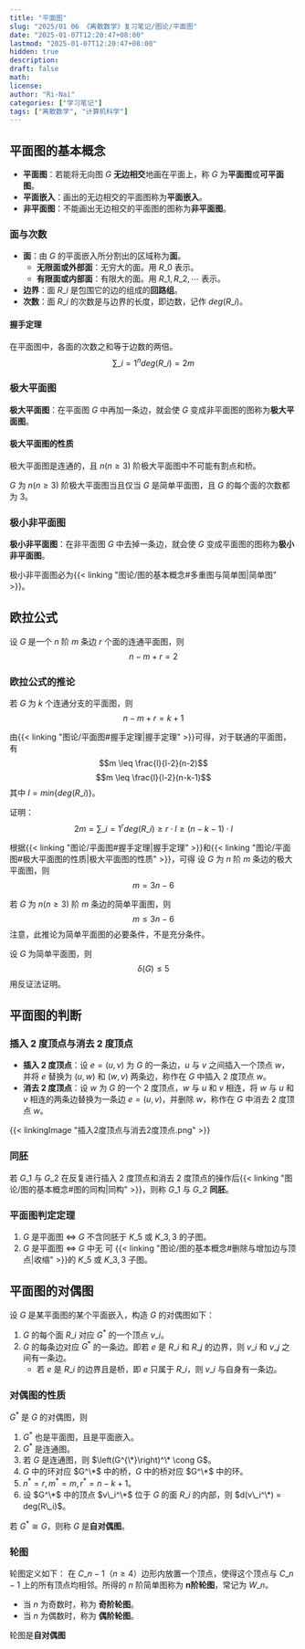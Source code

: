 ```yaml
---
title: "平面图"
slug: "2025/01 06 《离散数学》复习笔记/图论/平面图"
date: "2025-01-07T12:20:47+08:00"
lastmod: "2025-01-07T12:20:47+08:00"
hidden: true
description:
draft: false
math:
license:
author: "Ri-Nai"
categories: ["学习笔记"]
tags: ["离散数学", "计算机科学"]
---
```

## 平面图的基本概念
- **平面图**：若能将无向图 $G$ **无边相交**地画在平面上，称 $G$ 为**平面图**或**可平面图**。
- **平面嵌入**：画出的无边相交的平面图称为**平面嵌入**。
- **非平面图**：不能画出无边相交的平面图的图称为**非平面图**。

### 面与次数
- **面**：由 $G$ 的平面嵌入所分割出的区域称为**面**。
    - **无限面或外部面**：无穷大的面。用 $R\_0$ 表示。
    - **有限面或内部面**：有限大的面。用 $R\_1, R\_2, \cdots$ 表示。
- **边界**：面 $R\_i$ 是包围它的边的组成的**回路组**。
- **次数**：面 $R\_i$ 的次数是与边界的长度，即边数，记作 $deg(R\_i)$。

#### 握手定理
在平面图中，各面的次数之和等于边数的两倍。
$$\sum\_{i=1}^{n} deg(R\_i) = 2m$$

### 极大平面图
**极大平面图**：在平面图 $G$ 中再加一条边，就会使 $G$ 变成非平面图的图称为**极大平面图**。

#### 极大平面图的性质
极大平面图是连通的，且 $n(n \geq 3)$ 阶极大平面图中不可能有割点和桥。

$G$ 为 $n(n \geq 3)$ 阶极大平面图当且仅当 $G$ 是简单平面图，且 $G$ 的每个面的次数都为 $3$。

### 极小非平面图
**极小非平面图**：在非平面图 $G$ 中去掉一条边，就会使 $G$ 变成平面图的图称为**极小非平面图**。

极小非平面图必为{{< linking "图论/图的基本概念#多重图与简单图|简单图" >}}。

## 欧拉公式
设 $G$ 是一个 $n$ 阶 $m$ 条边 $r$ 个面的连通平面图，则
$$n - m + r = 2$$

### 欧拉公式的推论
若 $G$ 为 $k$ 个连通分支的平面图，则
$$n - m + r = k + 1$$

由{{< linking "图论/平面图#握手定理|握手定理" >}}可得，对于联通的平面图，有
$$m \leq \frac{l}{l-2}(n-2)$$
$$m \leq \frac{l}{l-2}(n-k-1)$$
其中 $l = min\lbrace deg(R\_i) \rbrace$。

证明：
$$2m = \sum\_{i=1}^{r} deg(R\_i) \geq r \cdot l \geq (n - k - 1) \cdot l$$


根据{{< linking "图论/平面图#握手定理|握手定理" >}}和{{< linking "图论/平面图#极大平面图的性质|极大平面图的性质" >}}，可得
设 $G$ 为 $n$ 阶 $m$ 条边的极大平面图，则
$$m = 3n - 6$$

若 $G$ 为 $n(n \geq 3)$ 阶 $m$ 条边的简单平面图，则
$$m \leq 3n - 6$$
注意，此推论为简单平面图的必要条件，不是充分条件。

设 $G$ 为简单平面图，则
$$\delta(G) \leq 5$$
用反证法证明。


## 平面图的判断

### 插入 $2$ 度顶点与消去 $2$ 度顶点
- **插入 $2$ 度顶点**：设 $e = (u, v)$ 为 $G$ 的一条边，$u$ 与 $v$ 之间插入一个顶点 $w$，并将 $e$ 替换为 $(u, w)$ 和 $(w, v)$ 两条边，称作在 $G$ 中插入 $2$ 度顶点 $w$。
- **消去 $2$ 度顶点**：设 $w$ 为 $G$ 的一个 $2$ 度顶点，$w$ 与 $u$ 和 $v$ 相连，将 $w$ 与 $u$ 和 $v$ 相连的两条边替换为一条边 $e = (u, v)$，并删除 $w$，称作在 $G$ 中消去 $2$ 度顶点 $w$。

{{< linkingImage "插入2度顶点与消去2度顶点.png" >}}

### 同胚
若 $G\_1$ 与 $G\_2$ 在反复进行插入 $2$ 度顶点和消去 $2$ 度顶点的操作后{{< linking "图论/图的基本概念#图的同构|同构" >}}，则称 $G\_1$ 与 $G\_2$ **同胚**。

### 平面图判定定理
1. $G$ 是平面图 $\Leftrightarrow$ $G$ 不含同胚于 $K\_5$ 或 $K\_{3,3}$ 的子图。
2. $G$ 是平面图 $\Leftrightarrow$ $G$ 中无 可 {{< linking "图论/图的基本概念#删除与增加边与顶点|收缩" >}}的 $K\_5$ 或 $K\_{3,3}$ 子图。

## 平面图的对偶图
设 $G$ 是某平面图的某个平面嵌入，构造 $G$ 的对偶图如下：
1. $G$ 的每个面 $R\_i$ 对应 $G^*$ 的一个顶点 $v\_i$。
2. $G$ 的每条边对应 $G^*$ 的一条边。即若 $e$ 是 $R\_i$ 和 $R\_j$ 的边界，则 $v\_i$ 和 $v\_j$ 之间有一条边。
    - 若 $e$ 是 $R\_i$ 的边界且是桥，即 $e$ 只属于 $R\_i$，则 $v\_i$ 与自身有一条边。

### 对偶图的性质
$G^*$ 是 $G$ 的对偶图，则
1. $G^*$ 也是平面图，且是平面嵌入。
2. $G^{*}$ 是连通图。
3. 若 $G$ 是连通图，则 $\left(G^{\*}\right)^\* \cong G$。
4. $G$ 中的环对应 $G^\*$ 中的桥，$G$ 中的桥对应 $G^\*$ 中的环。
5. $n^* = r, m^* = m, r^* = n - k + 1$。
6. 设 $G^\*$ 中的顶点 $v\_i^\*$ 位于 $G$ 的面 $R\_i$ 的内部，则 $d(v\_i^\*) = deg(R\_i)$。

若 $G^* \cong G$，则称 $G$ 是**自对偶图**。

### 轮图
轮图定义如下：
在 $C\_{n-1}$（$n \geq 4$）边形内放置一个顶点，使得这个顶点与 $C\_{n-1}$ 上的所有顶点均相邻。所得的 $n$ 阶简单图称为 **n阶轮图**，常记为 $W\_n$。

- 当 $n$ 为奇数时，称为 **奇阶轮图**。
- 当 $n$ 为偶数时，称为 **偶阶轮图**。

轮图是**自对偶图**
